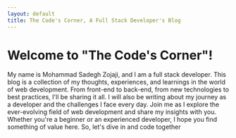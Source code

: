 ```yaml
---
layout: default
title: The Code's Corner, A Full Stack Developer's Blog
---
```

# Welcome to "The Code's Corner"!

My name is Mohammad Sadegh Zojaji, and I am a full stack developer. This blog is a collection of my thoughts, experiences, and learnings in the world of web development. From front-end to back-end, from new technologies to best practices, I'll be sharing it all. I will also be writing about my journey as a developer and the challenges I face every day. Join me as I explore the ever-evolving field of web development and share my insights with you. Whether you're a beginner or an experienced developer, I hope you find something of value here. So, let's dive in and code together